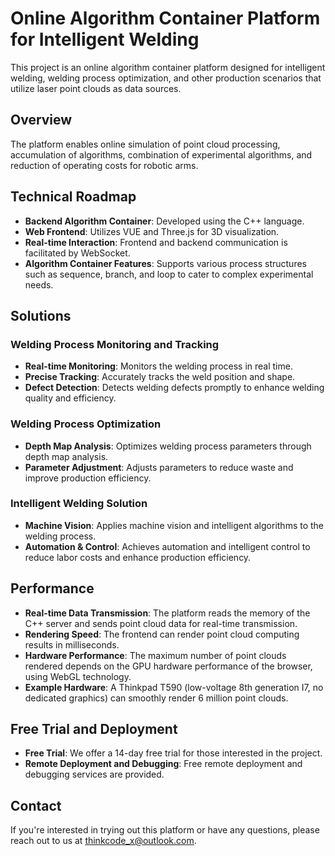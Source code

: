 # Online Algorithm Container Platform for Intelligent Welding

This project is an online algorithm container platform designed for intelligent welding, welding process optimization, and other production scenarios that utilize laser point clouds as data sources.

## Overview
The platform enables online simulation of point cloud processing, accumulation of algorithms, combination of experimental algorithms, and reduction of operating costs for robotic arms.

## Technical Roadmap
- **Backend Algorithm Container**: Developed using the C++ language.
- **Web Frontend**: Utilizes VUE and Three.js for 3D visualization.
- **Real-time Interaction**: Frontend and backend communication is facilitated by WebSocket.
- **Algorithm Container Features**: Supports various process structures such as sequence, branch, and loop to cater to complex experimental needs.

## Solutions
### Welding Process Monitoring and Tracking
- **Real-time Monitoring**: Monitors the welding process in real time.
- **Precise Tracking**: Accurately tracks the weld position and shape.
- **Defect Detection**: Detects welding defects promptly to enhance welding quality and efficiency.

### Welding Process Optimization
- **Depth Map Analysis**: Optimizes welding process parameters through depth map analysis.
- **Parameter Adjustment**: Adjusts parameters to reduce waste and improve production efficiency.

### Intelligent Welding Solution
- **Machine Vision**: Applies machine vision and intelligent algorithms to the welding process.
- **Automation & Control**: Achieves automation and intelligent control to reduce labor costs and enhance production efficiency.

## Performance
- **Real-time Data Transmission**: The platform reads the memory of the C++ server and sends point cloud data for real-time transmission.
- **Rendering Speed**: The frontend can render point cloud computing results in milliseconds.
- **Hardware Performance**: The maximum number of point clouds rendered depends on the GPU hardware performance of the browser, using WebGL technology.
- **Example Hardware**: A Thinkpad T590 (low-voltage 8th generation I7, no dedicated graphics) can smoothly render 6 million point clouds.

## Free Trial and Deployment
- **Free Trial**: We offer a 14-day free trial for those interested in the project.
- **Remote Deployment and Debugging**: Free remote deployment and debugging services are provided.

## Contact
If you're interested in trying out this platform or have any questions, please reach out to us at thinkcode_x@outlook.com.

